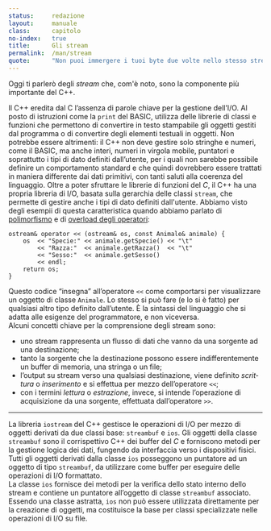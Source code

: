 ```yaml
---
status:     redazione
layout:     manuale
class:      capitolo
no-index:   true
title:      Gli stream
permalink:  /man/stream
quote:      "Non puoi immergere i tuoi byte due volte nello stesso stream"
---
```


Oggi ti parlerò degli *stream* che, com'è noto, sono la componente più importante del C++.

Il C++ eredita dal C l’assenza di parole chiave per la gestione dell’I/O.
Al posto di istruzioni come la `print` del BASIC, utilizza delle librerie di classi e funzioni che permettono di convertire in testo stampabile gli oggetti gestiti dal programma o di convertire degli elementi testuali in oggetti.
Non potrebbe essere altrimenti: il C++ non deve gestire solo stringhe e numeri, come il BASIC, ma anche interi, numeri in virgola mobile, puntatori e soprattutto i tipi di dato definiti dall’utente, per i quali non sarebbe possibile definire un comportamento standard e che quindi dovrebbero essere trattati in maniera differente dai dati primitivi, con tanti saluti alla coerenza del linguaggio.
Oltre a poter sfruttare le librerie di funzioni del *C*, il C++ ha una propria libreria di I/O, ba­sata sulla gerarchia delle classi `stream`, che permette di gestire anche i tipi di dato definiti dall'utente.
Abbiamo visto degli esempii di questa caratteristica quando abbiamo parlato di <a href="/man/c-plus-plus#polimorfismo" class="xref">polimorfismo</a> e di <a href="/man/polimorfismo#overload-operatori" class="xref">overload degli operatori</a>:


```
ostream& operator << (ostream& os, const Animale& animale) {
    os  << "Specie:" << animale.getSpecie() << "\t"
        << "Razza:"  << animale.getRazza()  << "\t"
        << "Sesso:"  << animale.getSesso()  
        << endl;
    return os;   
}
```

Questo codice “insegna” all’operatore `<<` come comportarsi per visualizzare un oggetto di classe `Animale`. 
Lo stesso si può fare (e lo si è fatto) per qualsiasi altro tipo definito dall’utente. 
È la sintassi del linguaggio che si adatta alle esigenze del programmatore, e non viceversa.  
Alcuni concetti chiave per la comprensione degli stream sono:

- uno stream rappresenta un flusso di dati che vanno da una sorgente ad una destinazione;
- tanto la sorgente che la destinazione possono essere indifferentemente un buffer di memoria, una stringa o un file; 
- l’output su stream verso una qualsiasi destinazione, viene definito *scrit­tura* o *inserimento* e si effettua per mezzo dell’operatore `<<`; 
- con i termini *lettura* o *estrazione*, invece, si intende l’operazione di acquisizione da una sorgente, effettuata dall’operatore `>>`.

---

La libreria `iostream` del C++ gestisce le operazioni di I/O per mezzo di oggetti derivati da due classi base: `streambuf` e `ios`. 
Gli oggetti della classe <code id="streambuf">streambuf</code> sono il corrispettivo C++ dei buffer del *C* e forniscono metodi per la gestione logica dei dati, fungendo da interfaccia verso i dispositivi fisici.
Tutti gli oggetti derivati dalla classe `ios` posseggono un puntatore ad un oggetto di tipo `streambuf`, da utilizzare come buffer per eseguire delle operazioni di I/O formattato.  
La classe <code id="ios">ios</code> fornisce dei metodi per la verifica dello stato interno dello stream e contiene un puntatore all’oggetto di classe `streambuf` associato. 
Essendo una classe astratta, `ios` non può essere utilizzata direttamente per la creazione di oggetti, ma costituisce la base per classi specializzate nelle operazioni di I/O su file. 

<!--

```
{% include_relative src/stream-eccezioni.cpp %}
```

Lo schema di ereditarietà della classe streambuf è il seguente:

5.1.2	Classe ios
La classe ios fornisce metodi  per la verifica dello stato interno dello stream e contiene un puntatore all’oggetto di classe streambuf associato. Essendo una classe astratta, ios non può essere utilizzata direttamente per la creazione di oggetti, ma costituisce la base per classi specializzate nelle operazioni di I/O su file. 
Le prime è più importanti de­rivazioni di ios sono:

La classe istream è specializzata nell’input da file; ostream nell’output mentre la classe iostream, che eredita da entrambe, può gestire sia l’input che l’output.
class  istream : virtual public ios {...};
class  ostream : virtual public ios {...};
class iostream : public istream, public ostream {...};
Queste sono le dichiarazioni delle prime tre classi derivate da ios; come vedete, tanto nella dichiarazione di istream che in quella di ostream, la classe base viene dichiarata come virtuale, in modo da evitare duplicazione di informazioni nel caso di ereditarietà multiple. 
5.2	stream c++ standard
Vi ricordate quand’è stata la prima volta che abbiamo parlato di I/O su stream? Eravamo nel primo capitolo e l’istruzione interessata era:
cout << "Ciao, mondo!" << "\n" 
Quel cout, si era detto, era il corrispettivo C++ dello stdout del C. Vero, ma adesso possiamo essere un po’ più precisi. Un programma C, al suo avvio, apre automaticamente cinque stream standard stdin, stdout, stderr, stdaux e stdprn. Anche C++ procede all’apertura di quattro stream standard: uno per l’input, derivato dalla classe istream e tre per l’output, derivati dalla classe ostream:
Stream standard C e C++

La dichiarazione dei quattro stream sopra elencati non è necessaria (infatti non c’è traccia di dichiarazioni nell’esempio del capitolo 1, che pure funziona senza errori) perché viene effettuata nel file header iostream.h che dev’essere quindi incluso in tutti i programmi che facciano uso di stream.
5.3	output con le classi stream
ostream& ostream::operator << (char*) ;
Questa è la dichiarazione dell’operatore << per la classe ostream che trovate in ios­tream.h. La sintassi stabilisce che l’operatore riceva in input un puntatore ad una stringa di caratteri e restituisca un riferimento ad un oggetto di tipo ostream: vediamo come questo si applichi in un caso ormai noto:
cout << "Ciao, mondo!" << "\n" 
  a 	b	      c	 	   d	 e	
Da sinistra a destra abbiamo :
a	lo stream di output standard di C++ (un oggetto di tipo ostream);
b	l’operatore di inserimento;
c	una stringa di caratteri;
d	un altro operatore di inserimento;
e	una stringa di caratteri.
In questa istruzione, il primo operatore (b) riceve in input una stringa di caratteri (c) e restituisce un riferimento allo stream di output cin, permettendoci, in questo modo, di aggiungergli in cascata una nuova istruzione di inserimento (d) seguita da un’altra stringa di caratteri (e). Se così non fosse, la stessa istruzione dovrebbe essere scritta:
cout << "Ciao, mondo!" ;
cout << "\n" ;
il che, in caso di istruzioni più complesse potrebbe rivelarsi una bella seccatura. Bene: tutto ciò nel caso l’oggetto da inserire nello stream sia una stringa, ma se si trat­tasse di un numero?

#include "iostream.h"

void main()
{
 int c = 5 ;

	cout << "Questo è il capitolo n." << c << "\n" ;
};
Pregi del polimorfismo: l’output dei diversi tipi di dato avviene con la medesima sintassi; sarà poi, come al solito, compito del compilatore verificare, basandosi sul tipo degli og­getti che volta per volta intervengono nell’istruzione, quale sia la versione della funzione operatore da applicare. Nell’esempio precedente, viene prima utilizzata la versione dell’operatore << per l’inserimanto delle stringhe, poi quella per l’output degli interi, la cui dichiarazione è:
ostream& ostream::operator << (int) ;
infine, viene richiamata di nuovo la versione per stringhe per l’output del carattere di newline. È importante ricordare che un singolo operatore può inserire nello stream solo un oggetto, quindi i diversi oggetti che vanno inseriti nello stream debbono essere sepa­rati da altrettanti operatori di inserimento. Un’istruzione come la seguente, per esempio, darebbe luogo ad un errore di compilazione:

cout << "Questo è il capitolo n." c "\n" ;	// ERRORE!
Inoltre, l’output su stream non prevede che fra un oggetto e l’altro sia inserito nessuno spazio, quindi un simile frammento di codice:

int a = 1, b = 2, c = 3 ;

cout <<a<<b<<c <<"\n" ;
cout << a << b <<	c << "\n";
cout <<	a	<<	b	<<	c	<< "\n";
darebbe luogo al seguente output:

123
123
123
Se volete avere un output separato per le diverse variabili, dovete provvedere personal­mente alla divisione con caratteri di spaziatura, tabulazioni ecc.. 
Applicata al medesimo set di variabili, l’ istruzione:

cout << a << ", " << b << ", " << c ;
produce il seguente ouput:
1, 2, 3
Le stesse regole e la stessa, identica sintassi possono essere utilizzate per tutti i tipi di dato che la classe ostream di default riconosce e che sono riportati, insieme con il loro formato di output, nella tabella seguente:
Formattazione di default dell’output

Stesse regole e stessa sintassi, inoltre, possono venir usate per tutti i tipi di dato definiti dall’utente una volta che sia stata definita una sovrapposizione per la classe dell’operatore di output,
5.4	input con le classi stream
L’input da stream, o estrazione, avviene per mezzo dell’operatore >>. L’oggetto alla sin­istra dell’operatore deve essere di tipo istream, mentre la tabella qui sotto indica i tipi primitivi che possono comparire alla sua destra:
Tipi di dato per cui è ridefinito il comportamento dell’operatore >>

Noterete, rispetto alla tabella della classe ostream, che in questo caso non è stato de­finito un comportamento per i puntatori a void, e questo per la semplice ragione che, anche se poteste fornire un puntatore, a cosa punterebbe?
Una prima annotazione da fare, riguardo l’input per mezzo delle classi stream, è che non è possibile, in questo caso, utilizzare dei suffissi. Quindi, se l è un long che vale 123, un programma che contenga le seguenti istruzioni:
long l ;
cin >> l ;
si aspetta che voi battiate 123 e non 123L. Attenzione, poi ad una caratteristica sinistra degli operatori << e >>: la loro precedenza è minore di quasi tutti gli altri operatori, il che vi consente di scrivere delle istruzioni come questa:
cout << "Due più due fa: " << 2 + 2 << '\n' ;
Sfortunatamente, però, gli operatori logici di AND |, di OR inclusivo & e di XOR esclusivo ^, hanno una precedenza minore degli operatori di shift su bit << e >>, e se non vengono isolate tra parentesi, le operazioni che li coinvolgono possono essere causa di errori. Per esempio, in un’istruzione come la seguente, l’ampersand verrebbe interpretato come un riferimento ad un oggetto, con conseguenze tutt’altro che piacevoli:
cout << "Il valore è: " << 2 & 2 << '\n' ;	// ERRORE! 
la sintassi corretta è invece:
cout << "Il valore è: " << (2 & 2) << '\n' ;	// OK
Altra cosa da dire è che le operazioni di lettura con l’operatore >> si arrestano al primo carattere di spaziatura e perciò l’output del codice:

#include "iostream.h"

void main()
{
 char * stringa[30] ;
	
	cin >> stringa ;		// legge la stringa 
	
	cout << stringa ;		// la visualizza
};
non riprodurrà tutta la stringa che voi passerete in input, ma solo i caratteri precedenti uno spazio bianco, ovvero, se per caso la stringa fosse.
Penso, quindi sono.
l’output che otterreste sarebbe:
Penso,
un po’ poco, purtroppo, ma così vanno le cose con gli operatori standard di inserimento e lettura, il cui comportamento di default prevede anche le seguenti convenzioni di for­mattazione:
	il formato di conversione della base è decimale. Nel caso questo set­taggio venga modificato, resterà così fino a nuovo ordine;
	il carattere di riempimento è lo spazio. Come avviene per le modifiche al formato di conversione, anche qui le modifiche sono mantenute fino a che una nuova istruzione non torni a modificarle;
	la precisione delle cifre a virgola mobile è la stessa utilizzata da print­f(), con arrotondamento della sesta cifra decimale (anche questo set­taggio è permanente);
	la larghezza del campo ha valore di default 0, il che significa che lo stream di output utilizzerà tutti i caratteri necessari alla visualizzazione dell’intero valore o stringa. La modifica di questo settaggio non è per­manente, quindi ad ogni operazione di output, la larghezza del campo verrà riportata a 0, quale che fosse il suo precedente valore.
Le gestione standard dell I/O della libreria iostream va bene per la maggior parte dei casi comuni di input ed output, ma si possono verificare delle situazioni particolari (come quella vista precedentemente) in cui potremmo aver bisogno di leggere o scrivere un’intera stringa di caratteri, compresi i caratteri di spaziatura, o di visualizzare un nu­mero in una base o una precisione differenti da quelle di default. Entrambe sono esigenze legittime ed anche abbastanza frequenti, che non possiamo però gestire con gli operatori di estrazione ed inserimento, ma per mezzo di apposite funzioni membro che la libreria iostream fornisce. Di seguito illustreremo i metodi di lettura e scrittura su stream che permettono la gestione di stringhe contenenti caratteri di spaziatura o dati binari, nel prossimo capitolo ci occuperemo invece dei diversi metodi di formattazione dell’input e dell’output.
5.5	funzioni di i/o a basso livello
Le funzioni membro della classe ios che permettono una gestione a basso livello delle operazioni di input ed output sono:
Funzioni per l’I/O di basso livello con gli stream

Il loro funzionamento è il seguente:
int get () ;
legge un singolo carattere (indifferentemente binario o di tipo testo) dallo stream di in­put e ne ritorna il valore. Se viene utilizzato con cin, attende la pressione del tasto Return prima di valutare il carattere e, contrariamente a quanto avviene con gli stream associati con files, legge la sequenza di caratteri Control-C come un break di sistema.
istream &  get (char & ) ;
istream &  get (unsigned char & ) ;
Entrambe queste funzioni leggono un carattere di tipo binario o testo dallo stream e lo scrivono all’indirizzo passato come parametro.
istream &  get (char *, int len, char = '\n') ;
istream &  get (unsigned char *, int len, char = '\n') ;
Leggono caratteri dallo stream di input fino a che non si verifica una di queste condizi­oni:
	sono stati letti (len-1) caratteri;
	è stato letto il carattere delimitatore (specificato dal terzo parametro);
	è stato letto il carattere di fine file EOF.
Nella stringa di output viene sempre aggiunto il carattere NULL finale. 
istream &  getline (char* , int, char = '\n') ;
istream &  getline (unsigned char* , int, char = '\n') ;
Il funzionamento di queste funzioni è simile al precedente solo che in questo caso il carattere terminatore viene letto ed inserito nella stringa prima del carattere NULL finale.
istream &  read (char * , int len) ;
istream &  read (unsigned char * , int len) ;
Similmente alla funzione get(), legge da uno stream len caratteri di testo binari, e li copia in un buffer. Contrariamente a quanto fa la funzione get(), non riconosce nessun carattere terminatore e non aggiunge caratteri NULL al termine del buffer.
int  peek () ;
Legge il carattere successivo dello streambuf associato, senza estrarlo. Per quanto riguarda l’utilizzo con stream associati a file, non ci sono problemi, ma consideriamo il seguente esempio:
PEEKTEST.CPP - Comportamento della funzione Peek()
/////////////////////////////////////////////////////////////
//
//	Dal C a Windows - Carlo Simonelli & Claudio Munisso
//
//	PEEKTEST.CPP - Comportamento della funzione Peek()
//
/////////////////////////////////////////////////////////////
#include <iostream.h>
/////////////////////////////////////////////////////////////
void main()
{
 char c ;	

	cin >> c ;							 //001
	cout << "Il primo carattere è: " << c  << '\n' ;	 //002

	c = cin.peek() ;						 //003
	cout << "Il prossimo sarà: " << c  << '\n' ; 	 //004
}
/////////////////////////////////////////////////////////////
001  Legge un carattere dallo stream di input.
002  Lo visualizza.
003  Legge il carettere successivo dallo streambuf assegnandolo alla variabile c.
004  Visualizza il valore di c.
Vi chiederete (spero) come sia possibile che peek() possa leggere un carattere da cin se l’istruzione 001 prevede l’input di un solo carattere. Il fatto è che qualsiasi operazione di input dallo standard stream cin legge tutti i caratteri inseriti dall’utente prima della pressione del tasto Return, li immagazzina nello streambuf associato per estrarre poi solo i caratteri richiesti. Se in risposta all’istruzione 001 avessimo quindi dato al pro­gramma precedente un input del tipo:
Test
nello streambuf associato a cin sarebbero finiti tutti e quattro i caratteri digitati, ma il programma, fedele ai suoi ordini, avrebbe considerato solo il primo, e l’istruzione 002 avrebbe prodotto questo output:
Il primo carattere è: T
ovviamente, l’output dell’istruzione 004 sarebbe stato:
Il prossimo sarà: e
Come tutte le altre funzioni precedentemente esaminate, anche peek() gestisce indiffer­entemente caratteri di tipo testo o binari, quindi nel caso l’imput fosse stato di un solo carattere, l’istruzione 004 avrebbe letto e visualizzato il carattere di newline '\n'.
istream &  putback (char) ;
Questa funzione permette di reinserire un carattere, precedentemente letto, in uno stream. Se invece il carattere lo volete deliberatamente ignorare, allora la prossima funzi­one fa al caso vostro.
istream &  ignore ( int dim = 1, int = EOF) ;
Permette di evitare la lettura di dim caratteri. Si interrompe se viene letto il carattere de­finito come terminatore (di default EOF). 
ostream &  put (char) ;
È la versione speculare dell’istruzione get(char) e permette di inserire un carattere in uno stream. Gestisce testo o dati binari e si può utilizzare tanto con gli stream standard che con quelli associati a file.
ostream &  write (const char* , int n) ;
ostream &  write (const unsigned char* , int n) ;
Legge n caratteri dal buffer passato come parametro e li scrive nello stream di output. Attenzione perché, come del resto read(), write() non fa nulla di più e se volete un terminatore alla fine del buffer ce lo dovete mettere voi.
5.6	gestione degli errori con la classe ios
Abbiamo appena visto che esistono delle funzioni che consentono di leggere o scrivere un numero predeterminato di caratteri in uno stream:
char buffer[256] ;
is.read (buffer, 256) ;
Le ipotesi considerate prima, però, prevedevano situazioni ideali, in cui ciò che una parte richiedeva era esattamente quello che l’altra parte aveva da offrire, ma cosa succederebbe se per una qualsiasi ragione la funzione read() dell’esempio non riuscisse a leggere tutti i 256 caratteri previsti? Più in generale, possiamo sapere se una funzione o un’operazione di inserimento o estrazione ha avuto successo o è fallita? La risposta è sì, lo possiamo fare grazie ad alcune funzioni che ritornano o settano il valore delle variabile di stato dello stream.
Quando un’operazione di lettura o scrittura su stream fallisce, un bit di un dato membro della classe ios, chiamato ios::state, assume un valore differente da zero quindi, esaminando il valore di state, possiamo risalire al tipo di errore occorso. I valori che state può assumere sono elencati in un’enumerazione propria della classe ios, chiamata ios::io_state:

class ios
{
 protected:
			...
			int state ;		// variabile di stato
			...
 public:
			...

 enum io_state
 {
  goodbit = 0x00 ; // nessun errore
  eofbit  = 0x01 ; // raggiunta la fine del file
  failbit = 0x02 ; // l'ultima operazione di I/O è fallita
  badbit  = 0x04 ; // l'ultima operazione non era valida
  hardfail = 0x08; // errore irrecuperabile
 }
		...
} ;
Come vedete da quest’estratto della dichiarazione della classe ios, l’enumerazione io_state è pubblica, e quindi potete avere dei riferimenti ad essa nel vostro codice, mentre la variabile di stato è dichiarata come membro protected della classe, e quindi qualunque tentativo di accedere ad essa direttamente causerà un errore di compilazione:
int flagEOF  = ios::eofbit ;	// OK, è pubblica
int varStato = ios::status ;	// ERRORE! È privata
Questo è un tipico esempio di protezione dei dati membro: dichiarando state come suo membro protected, la classe ios evita che accessi arbitrari possano pregiudicarne l’affidabilità. Eventuali valutazioni e modifiche della variabile sono permesse a funzioni esterne alla classe (o alle sue discendenti) solo attraverso alcune funzioni pubbliche di interfaccia che comprendono anche la sovrapposizione di un operatore ed una funzione di conversione:
Funzioni di interfaccia per la verifica dello stato dello stream

La ridefinizione dei due operatori di cast a void e di NOT logico sono estremamente utili perché permettono di utilizzare l’identificatore di un oggetto di classe derivata da ios in una istruzione booleana per verificare il corretto svolgimento delle operazioni di inseri­mento o estrazione:

while( is.get(c) )	
{
	cout.put( c ) ;						
}
Il prossimo esempio mostra le possibilità di verifica e correzione degli errori di I/O con le classi stream:
IOERROR.CPP - Verifica e correzione degli errori di I/O su stream
/////////////////////////////////////////////////////////////
//
//	Dal C a Windows - Carlo Simonelli & Claudio Munisso
//
//	IOERROR.CPP - Verifica e correzione degli errori di I/O
//
/////////////////////////////////////////////////////////////
#include <fstream.h>
/////////////////////////////////////////////////////////////
void main()
{
 char c ;
 ifstream is("test.dat") ;                            // 001

	while(is)                                        // 002
	{
		is >> c ;                                       // 003

		if( ! is.good() )                               // 004
		{
			if( is.eof())
				cerr << "\nRaggiunta la fine del file" ;	

			if( is.fail())
				cerr << "\nErrore irrecuperabile" ;

			if( is.bad() )                            // 005
			{
				cerr << "\nOperazione non valida" ;
				is.clear() ;                        // 006
			}
		}
		else	cout << c ;	                              // 007
	}
}
/////////////////////////////////////////////////////////////
001  Apre in lettura uno stream associandolo al file  test.dat (fidatevi, per ora...).
002  Ripete il ciclo finché non si verifica un errore.
003  Legge un carattere dallo stream di input.
004  Se ci sono problemi, verifica la gravità dell’errore.
005  Se si tratta di un errore lieve.
006  Resetta la variabile ios::state a 0.
007  Se non ci sono errori di input, scrive il carattere sullo standard output.
TEST.DAT - File per la verifica degli errori di I/O su stream
123
1.234
abcdefg
Così com’e, il programma non va in errore che a fine file. Sostituendo il tipo della vari­abile c da char a double, va in errore alla terza linea, definendo c come int, l’errore arriva al numero decimale. In tutti e tre i casi l’interruzione del programma è causata dalla linea 002 che, andando a controllare lo stato dello stream, lo troverà alterato dall’operazione fallita.
5.7	formattazione dei dati con le classi stream
Abbiamo visto precedentemente che le classi stream operano una formattazione di de­fault sui diversi tipi di dato. Possono esserci dei casi, però, in cui questo comportamento predefinito risulta insufficiente o inadeguato alle nostre necessità. Potremmo voler visu­alizzare un intero in formato esadecimale o un carattere come intero decimale, non ci sarebbe nulla di strano, ma la formattazione standard delle classi stream non ce lo per­metterebbe.
In compenso, però, la classe ios possiede dei membri dati di tipo protected il cui valore definisce la formattazione delle funzioni di I/O. Modificando il valore di questi dati mem­bro si modifica di conseguenza il comportamento dello stream, adattandolo alle necessità del caso. I dati membro di ios che determinano con il loro valore le caratteristiche dell’ I/O sono:
	x_fill : intero, definisce il carattere di riempimento per l’output;
	x_precision: intero, definisce la precisione in virgola mobile per l’output;
	x_width: intero, definisce la dimensione del campo in input;
In quanto membri protetti, questi valori non sono modificabili direttamente da un oggetto di classe derivata (ostream, istream ecc.). Qualunque modifica o verifica di stato va fatta per mezzo di una delle apposite funzioni di interfaccia elencate di seguito: 
Funzioni di interfaccia per la modifica della formattazione

Per mezzo di queste funzioni è possibile modificare il formato di conversione della base, il carattere di riempimento, la precisione delle cifre decimali e la larghezza del campo. Come abbiamo visto, le prime tre modifiche sono permanenti (ovvero, se si modifica il formato di output di uno stream, questo resterà nel nuovo stato fino alla prossima istruzione di modifica), mentre la quarta no: ad ogni operazione di output il valore della lunghezza del campo viene resettato a zero.
Vediamole all’opera tutte insieme queste funzioni nel prossimo esempio che mostra anche come il settaggio dell’ampiezza del campo non sia permanente:
FORMOUT.CPP - Modifica della formattazione dell’ouput
/////////////////////////////////////////////////////////////
//
//	Dal C a Windows - Carlo Simonelli & Claudio Munisso
//
//	FORMOUT.CPP - Modifica dellla formattazione dell'output
//
/////////////////////////////////////////////////////////////
#include <iostream.h>
/////////////////////////////////////////////////////////////
void main()
{
 double d = 123.456789 ;

  cout << "\nPrecisione = "<< cout.precision() ; 	// 001
  cout << "\nRiempimento = '"<< cout.fill() << "'";	// 001
  cout << "\nLarghezza = " << cout.width() ;		// 001

  cout << "\nVisualizzazione = "<< d ;			// 002
  cout << "\nCon i nuovi settaggi = " ;			// 003
  cout.precision(3) ;						// 004
  cout.fill('#') ;						// 004
  cout.width(10) ;						// 004
  cout << d ;							// 005

 cout << "\nVia precision() e fill() = " ;
 cout.width(10) ;							// 006
 cout << d ;							// 007

 cout << "\nVia anche width() = " << d ;			// 008

 cout << "\nPrecisione = " << cout.precision() ;	// 009
 cout << "\nRiempimento = '"<< cout.fill() << "'" ;	// 009
 cout << "\nLarghezza = " << cout.width() ;		// 009
};
/////////////////////////////////////////////////////////////
001  Visualizza i settaggi di default.
002  Visualizza la variabile con i settaggi di default.
003  Vediamo se indovinate perché questa stringa va visualizzata separatamente...
004  Modifica i settaggi di default.
005  Visualizza la variabile con i nuovi settaggi.
006  Ripete solo la modifica della dimensione del campo.
007  Visualizza la variabile con i nuovi settaggi.
008  Visualizza la variabile senza effettuare settaggi.
009  Visualizza il valore delle variabili dopo i settaggi.
L’ouput di questo esempio è:

Precisione = 6
Riempimento = ' '
Larghezza = 0
Visualizzazione = 123.456789
Con i nuovi settaggi = ###123.457
Via precision() e fill() = ###123.457
Via anche width() = 123.457
Precisione = 3
Riempimento = '#'
Larghezza = 0
Come potrete vedere, le modifiche apportate con precision() e fill() rimangono at­tive anche dopo una prima operazione di output, mentre quelle conseguenti a width() no. Per questa ragione, le intestazioni delle righe 005 e 007 sono visualizzate prima delle modifiche. Se così non fosse stato, e cioè se la riga 005 fosse stata:
cout << "\nCon i nuovi settaggi = " << d ;		// 005
l’operazione di output della stringa avrebbe resettato il valore di x_width e l’output sarebbe quindi stato:

Con i nuovi settaggi = 123.457
5.8	modifica dei flags di formattazione
Ma la larghezza del campo, la precisione ed il carattere di riempimento non sono le uniche formattazioni modificabili. Un altro modo di modificare le convenzioni di format­tazione standard è quello di alterare la variabile membro x_flags che contiene i flags per la formattazione. 
La dichiarazione della variabile è:

class ios
{
			...
 protected:
			...
			long x_flags ;
			...
Anche la variabile x_flags, come x_state è un membro protected di ios, quindi anche in questo caso non sarà possibile nessuna modifica diretta da parte di funzioni esterne alla classe, ma solo quelle previste e concesse dalle funzio­ni di interfaccia:
long ios::flags() 
long ios::flags(long flags)
long ios::setf(long flags)
long ios::setf(long group, long bits)
long ios::unsetf(long flags)
I flags che vengono utilizzati con queste funzioni sono definiti in un’enumerazione prop­ria della classe ios:

enum    
{
 skipws    	= 0x0001, 
 left      	= 0x0002,
 right     	= 0x0004,
 internal  	= 0x0008,
 dec 		= 0x0010,
 oct 		= 0x0020,
 hex 		= 0x0040,
 showbase  	= 0x0080,
 showpoint 	= 0x0100,
 uppercase 	= 0x0200,
 showpos   	= 0x0400,
 scientific	= 0x0800,
 fixed     	= 0x1000,
 unitbuf   	= 0x2000,
 stdio     	= 0x4000 
};
La tabella seguente mostra il modo in cui riferirsi ai diversi flag nei programmi e le con­seguenze della loro alterazione sul comportamento della classe:
Funzioni di interfaccia per la modifica della variabile x_flags

Le costanti che invece definiscono i campi di bit su cui operare sono:
Costanti per la modifica della variabile x_flags

Vediamo ora in dettaglio il funzionamento delle diverse funzioni:
long ios::flags() 
long ios::flags(long flags)
La prima versione della funzione flags() è innocua: semplicemente ritorna il valore della variabile x_flags; un po’ più di attenzione va rivolta invece all’utilizzo della secon­da versione, che sostituisce la variabile con quella passatale come parametro, ritornando il vecchio valore. Se per esempio voleste modificare solo il flag ios::hex senza andare ad intaccare lo stato degli altri flag di formattazione, dovreste scrivere qualcosa di simile:
FLAGSTST.CPP - Test della funzione ios::flags()
/////////////////////////////////////////////////////////////
//
//	Dal C a Windows - Carlo Simonelli & Claudio Munisso
//
//	FLAGSTST.CPP - Test della funzione ios::flags()
//
/////////////////////////////////////////////////////////////
#include <iostream.h>
/////////////////////////////////////////////////////////////
void main()
{
 ostream os(2) ;							  // 001
 long flgs = os.flags() ;					  // 002

 os << "flgs  : " << flgs << "\n" ;				  // 003
 os.flags(flgs ^ ios::dec | ios::hex | ios::showbase); // 004
 os << "flgs  : " << flgs << "\n" ;				  // 005
 os << "flags : " << os.flags() << "\n" ;			  // 006

 os.flags(0) ;							  // 007
 os << "flags : " << os.flags() << "\n" ;			  // 008
};
/////////////////////////////////////////////////////////////
001  Invia l’output a stdout.
002  Salva il valore iniziale di x_flags.
003  Visualizza il valore iniziale di x_flags.
004  Esegue un’operazione di XOR esclusivo sulla variabile per annullare il bit di controllo del formato decimale, quindi, con due operazioni di OR inclusivo, setta i nuovi bit di controllo ed infine passa la variabile alla funzione flags.
005  Visualizza il valore iniziale di x_flags con i nuovi settaggi.
006  Visualizza il nuovo valore della variabile x_flags.
007  Reimposta il formato standard dei flags di formattazione.
008  Visualizza il nuovo valore della variabile x_flags.
L’output di questo programma su una macchina MS-DOS è stato:

flgs  : 1
flgs  : 0x1
flags : 0xd1
flags : 0 
long ios::setf(long flags)
long ios::setf(long flags, long mask)
L’utilizzo della funzione setf() è meno problematico di quello della sua collega: la prima versione modifica i bit di formattazione settati ad 1 in flags e ritorna il vecchio valore della variabile; la seconda versione in­vece assegna ai bit di formattazione specificati da mask il valore dei bit corrispondenti in flags, ritornando il vecchio valore della variabile.
long ios::unsetf(long flags)
Questa funzione di formattazione azzera i flag di formattazione settati ad 1 in flags e ritorna il valore precedente della variabile. La caratteristica di setf() (in tutte e due le sue ver­sioni) di impedire il settaggio di flag in opposizione, fa sì che il suo uso non sia partico­larmente frequente.
5.9	manipolatori
Esiste anche un altro modo per modificare la formattazione dell’I/O delle classi stream e consiste nell’utilizzare particolari funzioni membro, dette manipolatori o gestori e defi­nite nel file iomanip.h. 
La differenza fra i manipolatori e le funzioni di gestione della formattazione che abbiamo appena esaminato, è che i manipolatori restituiscono un riferimento allo stream sul quale intervengono, quindi possono essere utilizzati in cascata, esattamente come gli operatori di inserimento ed estrazione. Attenzione, però, perché, anche se la loro sintassi è la stessa degli operatori << e >>, i manipolatori non effettuano nessun tipo di operazione di in­serimento o estrazione, bensì alterano le variabili di formattazione dello stream, modifi­candone il comportamento nel modo descritto nella tabella seguente:
Manipolatori 

Come vedete, esistono sette gestori non parametrizzati e sei che invece prevedono degli argomenti. I primi sono dichiarati nel file header iostream.h e non necessitano quindi di nessun’altra inclusione per poter essere utilizzati. I gestori parametrizzati, invece, hanno una struttura più complessa, dichiarata nel file header iomanip.h che deve essere perciò incluso in qualunque programma ne faccia uso. 
Nel caso vi stiate chiedendo a cosa mai possa servire un altro metodo di formattazione dell’output, eccovi un breve ma significativo esempio sull’utilizzo dei manipolatori:
MANIPTST.CPP - Utilizzo dei manipolatori
/////////////////////////////////////////////////////////////
//
//	Dal C a Windows - Carlo Simonelli & Claudio Munisso
//
//	MANIPTST.CPP - Utilizzo dei manipolatori
//
/////////////////////////////////////////////////////////////
#include <iostream.h>
#include <iomanip.h>						// 001
/////////////////////////////////////////////////////////////
void main()
{
 int num = 29 ;

	cout.fill('#') ;						// 002
	cout.width(8) ;						// 003
	cout << num << "\n";					// 004

	cout << setfill('.') << setw(7) << num ;		// 005
};
/////////////////////////////////////////////////////////////
001  Inclusione necessaria per utilizzare le versioni parametrizzate.
002  Definisce un carattere di riempimento.
003  Definisce una larghezza di output.
004  Visualizza il numero.
005  La stessa cosa, tutta in una linea di codice.
Come vedete, si ritorna sempre al solito discorso di rendere la vita il più facile possibile al programmatore. E per semplificarvela ancora di più (o complicarvela...), potete scriv­ere voi stessi i vostri manipolatori. 
Questa è la dichiarazione di un manipolatore che in­serisce nello standard stream di ouput il carattere ASCII 7:

ostream & beep (ostream & os)
{
	return os << '\a' ; 	//codice di escape per BELL
}
per scoprire a cosa serve, compilate ed eseguite il seguente esempio:
MANIPDU.CPP - Manipolatori definiti dall’utente
/////////////////////////////////////////////////////////////
//
//	Dal C a Windows - Carlo Simonelli & Claudio Munisso
//
//	MANIPDU.CPP - Manipolatori definiti dall'utente
//
/////////////////////////////////////////////////////////////
#include <iostream.h>
#include <iomanip.h>						
/////////////////////////////////////////////////////////////
ostream & beep (ostream & os)
{
	return os << '\07' ;
}
/////////////////////////////////////////////////////////////
void main()
{
	cout << "\nCosa succede?" << beep ;			
}
/////////////////////////////////////////////////////////////
Crearsi i propri manipolatori personalizzati può essere piuttosto utile e non è un compito particolarmente complesso se si tengono a mente alcune regole di base (ed a patto che ci si ricordi di includere nel codice il file iomanip.h ):
	i gestori hanno associatività da sinistra a destra, quindi per potere modificare la formattazione di una variabile, debbono precederla nell’istruzione di I/O:

int n = 33 ;
cout << n << hex ;	// ERRORE! non succede nulla
cout << hex << n ;	// OK
	il tipo di ritorno dev’essere un riferimento allo stream su cui si intervi­ene. Se state scrivendo un manipolatore che agisce su oggetti di classi derivate da istream  il tipo di ritorno dev’essere di tipo istream & ;
	il primo argomento dev’essere un riferimento allo stream che si deve manipolare (valgono le stesse considerazioni fatte sopra) ;
	oltre al riferimento allo stream, la funzione può avere solo un altro ar­gomento, che dev’essere obbligatoriamente o un int o un long .
5.10 stream per I/O su file
Come avevamo detto all’inizio del capitolo, le classi derivate da ios non permettono solo la gestione dell I/O standard da tastiera e su terminale, ma consentono di estendere i benefici dell’approccio orientato agli stream anche alla gestione dei files. 
Concettualmente, i files possono essere assimilati a degli stream: un file da cui si leggono dei dati è un caso particolare di stream di input, un file sul quale invece i dati vengono scritti è a tutti gli effetti un caso particolare di stream di output. Allo stesso modo, la classe ifstream, che si occupa dell’input da file è una specializzazione di istream, mentre la classe ofstream, che gestisce invece l’output, è derivata da ostream. Entrambe poi ereditano da fstreambase, una classe diretta discendente di ios, che fornisce metodi comuni per la gestione dei files e che, insieme ad iostream, serve da base per fstream. Quest’ultima è una classe che, com’è facilmente prevedibile, dati i natali, permette tanto operazioni di input che di output su file. 
Detto così è complicato come l’intreccio di una soap opera, ma forse lo schema seguente vi può aiutare un po’:

In quanto derivazioni di istream ed ostream, la maggior parte delle regole che si applicano agli stream di I/O su file sono sostanzialmente le stesse che abbiamo finora esaminato per gli stream di input ed output standard, qualche differenza però c’è. 
La prima è che, per per poter utilizzare queste classi, è necessario includere nel vostro sorgente il file fstream.h, le altre riguardano invece il modo in cui gli stream vengono dichiarati e collegati ai files. I metodi possibili sono (diamo per scontato che i nostri ven­tisei lettori siano abbastanza astuti da capire che quando ci riferiamo ad oggetti fstream intendiamo una qualunque delle tre classi per la gestione dei files):
	dichiarare un oggetto fstream senza parametri: in questo modo otten­tete uno stream privo di connessione a file (la connessione verrà fatta in seguito per mezzo della funzione membro open());

fstream unFile ;	// nessuna connessione con files
	dichiarare un oggetto fstream con un inizializzatore intero: l’intero dev’essere ovviamente una handle ad un file DOS aperto precedente­mente ;

ofstream aVideo(2); // associa lo stream con lo stdout
	dichiarare un oggetto fstream passando come parametri al costruttore una stringa ed una modalità di apertura: la stringa conterrà il nome del file da aprire, le modalità di apertura è un elemento dell’enumerazione ios::open_mode, che esamineremo tra breve.

ifstream is("a.dat", ios::in); // apre a.dat in lettura
In quest’ultimo caso, il secondo parametro passato al costruttore dell’oggetto, ios::in, definisce il modo in cui verrà aperto il file da associare allo stream. I valori possibili, così come sono dichiarati all’interno della classe ios, sono:

enum open_mode  
{
 in         = 0x01, // apre il file in lettura
 out        = 0x02, // apre il file in scrittura
 ate        = 0x04, // apre il file, quindi va alla sua fine
 app        = 0x08, // apre il file in modalità append
 trunc      = 0x10, // azzera il file se già esiste
 nocreate   = 0x20, // apre solo un file già esistente
 noreplace	= 0x40, // non apre un file esistente
 binary     = 0x80  // apre il file in modalità binaria
};
Le modalità ios::in è quella di default per la classe ifstream; ios::out, è il de­fault per ofstream. Per ottenere delle modalità particolari come, ad esempio, l’apertura di un file in input binario o in input ed output di un file che non dev’essere però sovras­critto se già esistente, si possono combinare fra loro i valori di open_mode con delle operazioni di OR logico:
fstream fs( "pippo.dat", ios::in | ios::binary);
fstream fs( "pippo.dat", ios::in | ios::out | ios::nocreate);
L’ultimo costruttore delle classi fstream ha anche un terzo parametro che defiisce la modalità di protezione per il file. La sua dichiarazione è infatti():
ifstream(const char* nome, int mode, int prot=ios::openprot);
Come noterete, però, il parametro prot ha un suo valore di default, ios::openprot, che, almeno per ora, è anche l’unico possibile, quindi potete tranquillamente ignorarlo. 
Orbene, dopo aver tanto parlato, eccovi un esempio che mostra tutti questi nostri nuovi amici all’opera:
FSTRTEST.CPP - Utilizzo delle classi fstream
/////////////////////////////////////////////////////////////
//
//  Dal C a Windows - Carlo Simonelli & Claudio Munisso
//
//  FSTRTEST.CPP - Utilizzo delle classi fstream
//
/////////////////////////////////////////////////////////////
#include "fstream.h"
#include "stdlib.h"
/////////////////////////////////////////////////////////////
void main()
{
 ifstream is ;                                        // 001
 fstream fs("iofile.dat",
            ios::out|ios::trunc|ios::binary ) ;       // 002

    if( ! fs )
	   cerr << "\nErrore in apertura file di output" ;

    is.open("fstrtest.cpp", ios::nocreate ) ;         // 003

    if( ! is )
        cerr << "\nErrore in apertura file di input" ;

    while(is)                                         // 004
    {
	unsigned char c ;
        
        is.get(c) ;                                   // 005
        if( ! is.good() )                             // 006
        {
		      if( is.eof())
			    cerr << "\nRaggiunta la fine del file" ;

			if( is.fail())
                cerr << "\nErrore irrecuperabile" ;

            if( is.bad() )                           // 007
            {
                cerr << "\nOperazione non valida" ;
	           is.clear() ;                         // 008
            }
        }
        else if( ! fs.put(c) )                       // 009
        {
            cerr << "\nErrore in scrittura" ;
            cerr << " posizione " << fs.tellg() ;
        }
}
/////////////////////////////////////////////////////////////
001  Apre un file stream di input senza associarlo a nessun file.
002  Apre un file stream generico in output binario. Se il file già esiste, lo azzera.
003  Associa l’oggetto ifstream con un file preesistente e lo apre.
004  Ripete il ciclo finché non ci sono errori.
005  Legge un carattere dal file di input.
006  Verifica che non ci siano problemi.
007  Se si è verificato un errore lieve...
008  ...resetta la variabile di stato.
009  Copia il carattere nel file di output.
Come spero l’esempio abbia chiarito, le funzioni di controllo, i manipolatori e gli opera­tori di inserimento ed estrazione, si possono applicare agli stream di I/O su file esatta­mente come avveniva per gli oggetti di classe iostream o ostream. 
La funzione open(), utilizzata alla riga 007, è una funzione membro che serve ad aprire un file colle­gandolo con uno stream precedentemente aperto. La sua dichiarazione, che ricorda molto quella del costruttore della classe fstream, è la seguente:
void open(char const*, int, int = filebuf::openprot) ;
L’altra funzione membro utilizzata nell’esempio è tellg(), che fstream eredita in secondo grado della classe istream. Ritorna la posizione della prossima operazione di estrazione () e la sua dichiarazione è:
long tellg() ;
5.11 POsizionamento negli stream di i/o su file
Simile alla funzione membro tellg(), è la funzione tellp(), che  fstream eredita da sua "nonna" ostream e che ritorna la posizione della prossima operazione di inseri­mento. Complementari a tellg() e tellp() sono, rispettivamente, seekg() e seekp(), che posizionano nel file ad una posizione relativa o assoluta. La tabella seguente riporta le dichiarazioni delle diverse funzioni:
Funzioni di posizionamento su stream

Le funzioni seekg(long pos) e seekp(long pos), posizionano la prossima op­erazione sullo stream all’indirizzo assoluto pos. 
Le versioni seekg(long pos,seek_dir) e seekg(long pos, seek_dir), spostano ad una posizione che è a pos bytes dal punto definito dal secondo argomento della funzione, che è un membro dell’enumerazione  seek_dir, definita, tanto per cambiare, all’interno della classe ios:

enum seek_dir 
{ 
	beg=0, 
	cur=1, 
	end=2 
};
L’effetto dei diversi parametri è il seguente:
	ios::beg: sposta la prossima operazione a pos bytes dall’inizio del file associato;
	ios::cur: si sposta a pos bytes dalla posizione corrente;
	ios::end: si sposta a pos bytes prima della fine del file.
5.12 SISTEMI DI FUNZIONI ITERATE
Il prossimo esempio riunisce un po’ tutti gli elementi esaminati in questa parte del manuale. Si tratta di un visualizzatore di sistemi di funzioni iterate (da adesso in poi abbreviato in IFS) che visualizza delle immagini applicando delle trasformazioni casuali alle coordinate di un un punto. Se il valore delle coordinate iniziali è (X, Y) le coordinate Xnew, Ynew del nuovo punto saranno:

Xnew = a*X + b*Y + c 
Ynew = d*X + e*Y + f
laddove a, b, c, d, ed f sono i valori che definiscono la trasformazione e variano a seconda del tipo di immagine che si desidera ottenere.

void CreaMatrice(char * filename)
{
 ifstream is ;
 double somma = 0 ;

	is.open(filename) ;

	if( ! is ) Erore("\nErrore in apertura file di input") ;
	is >> Set ;

	for(int r = 0 ; r < Set.Righe ; r++ )
	{
		for(int c = 0 ; c < 7 ; c++)
 			  is >> Matrice[r][c]  ;

		Matrice[r][0] += somma ;
		somma = Matrice[r][0] ;
	}
}
Questa funzione legge da uno stream di input un set di parametri fissi per ogni IFS (numero delle trasformazioni, posizionamento sullo schermo, titolo ecc.), quindi riempie una matrice con i valori delle trasformazioni, che hanno questo formato:
Set di trasformazioni

I valori contenuti nella prima colonna determinano le probabilità che la trasformazione ha di essere selezionata: in questo caso 1/3 ciascuna, ma i valori possono essere differenti per far sì che una trasformazione venga applicata più frequentemente delle altre. 
Una volta determinati i valori per le trasformazioni, non resta che applicarle casualmente alle coordinate del punto, visualizzando di volta in volta il pixel corrispondente. Ed è qui che la cosa si fa interessante: per quanto le trasformazioni vengano applicate casualmente ed indipendentemente dalle coordinate iniziali del punto, la figura generata sarà sempre la stessa. Provare per credere:
IFS.CPP - Programma di visualizzazione per sistemi di funzioni iterate

-->
